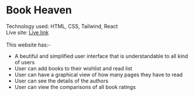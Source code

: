 # Book Heaven
Technology used: HTML, CSS, Tailwind, React </br>
Live site: [Live link](biblio-heaven.surge.sh) </br></br>
This website has:-
- A beutiful and simplified user interface that is understandable to all kind of users
- User can add books to their wishlist and read list
- User can have a graphical view of how many pages they have to read
- User can see the details of the authors
- User can view the comparisons of all book ratings



